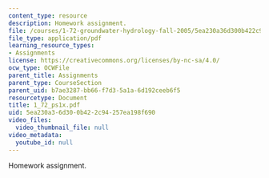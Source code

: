 ```yaml
---
content_type: resource
description: Homework assignment.
file: /courses/1-72-groundwater-hydrology-fall-2005/5ea230a36d300b422c94257ea198f690_1_72_ps1x.pdf
file_type: application/pdf
learning_resource_types:
- Assignments
license: https://creativecommons.org/licenses/by-nc-sa/4.0/
ocw_type: OCWFile
parent_title: Assignments
parent_type: CourseSection
parent_uid: b7ae3287-bb66-f7d3-5a1a-6d192ceeb6f5
resourcetype: Document
title: 1_72_ps1x.pdf
uid: 5ea230a3-6d30-0b42-2c94-257ea198f690
video_files:
  video_thumbnail_file: null
video_metadata:
  youtube_id: null
---
```

Homework assignment.